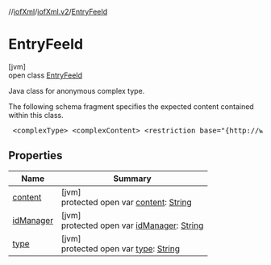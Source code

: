 //[iofXml](../../../index.md)/[iofXml.v2](../index.md)/[EntryFeeId](index.md)

# EntryFeeId

[jvm]\
open class [EntryFeeId](index.md)

<p>Java class for anonymous complex type. <p>The following schema fragment specifies the expected content contained within this class. <pre> &lt;complexType&gt; &lt;complexContent&gt; &lt;restriction base="{http://www.w3.org/2001/XMLSchema}anyType"&gt; &lt;attribute name="type"&gt; &lt;simpleType&gt; &lt;restriction base="{http://www.w3.org/2001/XMLSchema}token"&gt; &lt;enumeration value="int"/&gt; &lt;enumeration value="nat"/&gt; &lt;enumeration value="reg"/&gt; &lt;enumeration value="loc"/&gt; &lt;enumeration value="other"/&gt; &lt;/restriction&gt; &lt;/simpleType&gt; &lt;/attribute&gt; &lt;attribute name="idManager" type="{http://www.w3.org/2001/XMLSchema}anySimpleType" /&gt; &lt;/restriction&gt; &lt;/complexContent&gt; &lt;/complexType&gt; </pre>

## Properties

| Name | Summary |
|---|---|
| [content](content.md) | [jvm]<br>protected open var [content](content.md): [String](https://docs.oracle.com/javase/8/docs/api/java/lang/String.html) |
| [idManager](id-manager.md) | [jvm]<br>protected open var [idManager](id-manager.md): [String](https://docs.oracle.com/javase/8/docs/api/java/lang/String.html) |
| [type](type.md) | [jvm]<br>protected open var [type](type.md): [String](https://docs.oracle.com/javase/8/docs/api/java/lang/String.html) |
